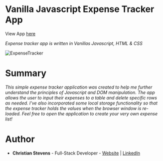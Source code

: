 <h1>Vanilla Javascript Expense Tracker App</h1>
View App <a href="https://stev1905.github.io/Expense-Tracker-App/">here</a>
<br>

<i>Expense tracker app is written in Vanillas Javascript, HTML & CSS</i>

![ExpenseTracker](https://user-images.githubusercontent.com/13443788/91929091-a29d4500-ecab-11ea-9dc0-8feba8ebb640.JPG)

<h1>Summary</h1>
<p><i>This simple expense tracker application was created to help me further understand the principles of Javascript and DOM manipulation. The app allows the user to input their expenses to a table and delete specific rows as needed. I've also incorporated some local storage functionality so that the expense tracker holds the values when the browser window is re-loaded. Feel free to open the application to create your very own expense list!</i></p>

<h1>Author</h1>
<ul>
  <li><b>Christian Stevens</b> - Full-Stack Developer - <a href="https://chris-thedeveloper.com/">Website</a> | <a href="https://www.linkedin.com/in/christian-stevens-34367110b/">LinkedIn</a>
</u>
